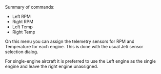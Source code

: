 Summary of commands:

- Left RPM
- Right RPM
- Left Temp
- Right Temp

On this menu you can assign the telemetry sensors for RPM and Temperature for
each engine. This is done with the usual Jeti sensor selection dialog.

For single-engine aircraft it is preferred to use the Left engine as the single
engine and leave the right engine unassigned.
